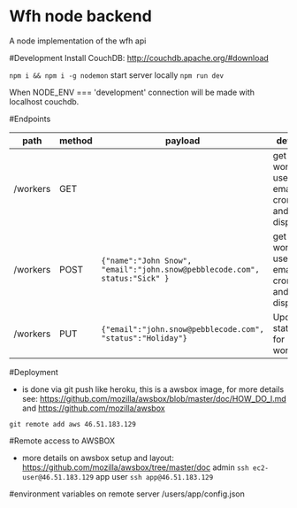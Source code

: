 # Wfh node backend
A node implementation of the wfh api


#Development
Install CouchDB:
http://couchdb.apache.org/#download

`npm i && npm i -g nodemon`
start server locally
`npm run dev`

When NODE_ENV === 'development' connection will be made with localhost couchdb. 

#Endpoints

| path       |  method | payload | details |
|------------|---------|---------|---------|
|   /workers |   GET   |         | get all workers, used by email cron and tv display |
|   /workers |   POST   |   `{"name":"John Snow", "email":"john.snow@pebblecode.com", status:"Sick" }`  | get all workers, used by email cron and tv display |
| /workers   | PUT | `{"email":"john.snow@pebblecode.com", "status":"Holiday"}` | Update status for worker|


#Deployment
- is done via git push like heroku, this is a awsbox image, for more details see: https://github.com/mozilla/awsbox/blob/master/doc/HOW_DO_I.md  and https://github.com/mozilla/awsbox

`git remote add aws 46.51.183.129`

#Remote access to AWSBOX
- more details on awsbox setup and layout: https://github.com/mozilla/awsbox/tree/master/doc
admin
`ssh ec2-user@46.51.183.129`
app user
`ssh app@46.51.183.129`

#environment variables
on remote server
/users/app/config.json

